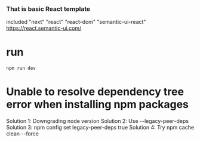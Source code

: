 ### That is basic React template

included "next" "react" "react-dom" "semantic-ui-react"
https://react.semantic-ui.com/

# run

`npm run dev`

# Unable to resolve dependency tree error when installing npm packages

Solution 1: Downgrading node version
Solution 2: Use --legacy-peer-deps
Solution 3: npm config set legacy-peer-deps true
Solution 4: Try npm cache clean --force
